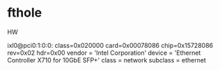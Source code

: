 # fthole


HW 

ixl0@pci0:1:0:0:	class=0x020000 card=0x00078086 chip=0x15728086 rev=0x02 hdr=0x00
    vendor     = 'Intel Corporation'
    device     = 'Ethernet Controller X710 for 10GbE SFP+'
    class      = network
    subclass   = ethernet

